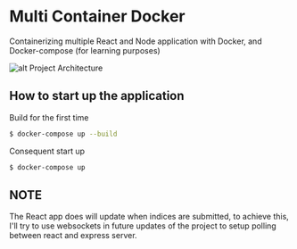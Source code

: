 # Multi Container Docker 
Containerizing multiple React and Node application with Docker, and Docker-compose (for learning purposes)

![alt Project Architecture](https://github.com/sergiopichardo/multi-containter-docker/blob/master/diagrams/app-architecture.png)


## How to start up the application 

Build for the first time
```sh
$ docker-compose up --build
```

Consequent start up
```sh
$ docker-compose up
```


## NOTE
The React app does will update when indices are submitted, 
to achieve this, I'll try to use websockets in future updates of the project to setup polling between react and express server. 

